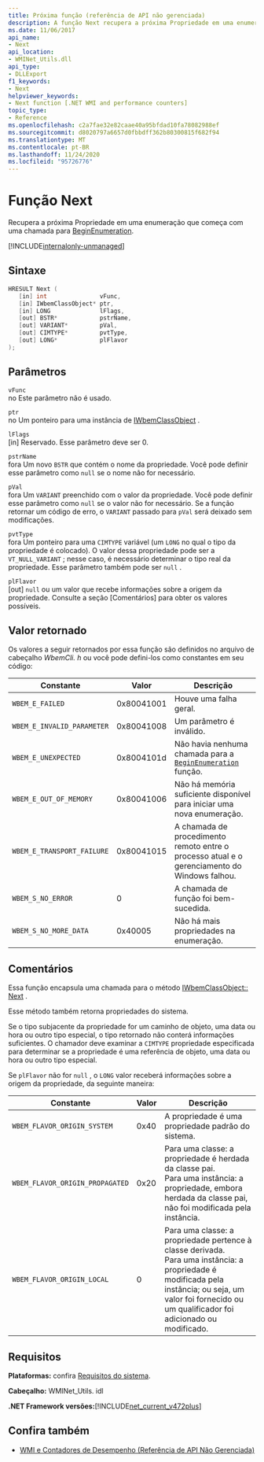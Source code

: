```yaml
---
title: Próxima função (referência de API não gerenciada)
description: A função Next recupera a próxima Propriedade em uma enumeração.
ms.date: 11/06/2017
api_name:
- Next
api_location:
- WMINet_Utils.dll
api_type:
- DLLExport
f1_keywords:
- Next
helpviewer_keywords:
- Next function [.NET WMI and performance counters]
topic_type:
- Reference
ms.openlocfilehash: c2a7fae32e82caae40a95bfdad10fa78082988ef
ms.sourcegitcommit: d8020797a6657d0fbbdff362b80300815f682f94
ms.translationtype: MT
ms.contentlocale: pt-BR
ms.lasthandoff: 11/24/2020
ms.locfileid: "95726776"
---
```

# <a name="next-function"></a>Função Next

Recupera a próxima Propriedade em uma enumeração que começa com uma chamada para [BeginEnumeration](beginenumeration.md).

[!INCLUDE[internalonly-unmanaged](../../../../includes/internalonly-unmanaged.md)]

## <a name="syntax"></a>Sintaxe

```cpp
HRESULT Next (
   [in] int               vFunc,
   [in] IWbemClassObject* ptr,
   [in] LONG              lFlags,
   [out] BSTR*            pstrName,
   [out] VARIANT*         pVal,
   [out] CIMTYPE*         pvtType,
   [out] LONG*            plFlavor
);
```

## <a name="parameters"></a>Parâmetros

`vFunc`\
no Este parâmetro não é usado.

`ptr`\
no Um ponteiro para uma instância de [IWbemClassObject](/windows/desktop/api/wbemcli/nn-wbemcli-iwbemclassobject) .

`lFlags`\
[in] Reservado. Esse parâmetro deve ser 0.

`pstrName`\
fora Um novo `BSTR` que contém o nome da propriedade. Você pode definir esse parâmetro como `null` se o nome não for necessário.

`pVal`\
fora Um `VARIANT` preenchido com o valor da propriedade. Você pode definir esse parâmetro como `null` se o valor não for necessário. Se a função retornar um código de erro, o `VARIANT` passado para `pVal` será deixado sem modificações.

`pvtType`\
fora Um ponteiro para uma `CIMTYPE` variável (um `LONG` no qual o tipo da propriedade é colocado). O valor dessa propriedade pode ser a `VT_NULL_VARIANT` ; nesse caso, é necessário determinar o tipo real da propriedade. Esse parâmetro também pode ser `null` .

`plFlavor`\
[out] `null` ou um valor que recebe informações sobre a origem da propriedade. Consulte a seção [Comentários] para obter os valores possíveis.

## <a name="return-value"></a>Valor retornado

Os valores a seguir retornados por essa função são definidos no arquivo de cabeçalho *WbemCli. h* ou você pode defini-los como constantes em seu código:

|Constante  |Valor  |Descrição  |
|---------|---------|---------|
| `WBEM_E_FAILED` | 0x80041001 | Houve uma falha geral. |
| `WBEM_E_INVALID_PARAMETER` | 0x80041008 | Um parâmetro é inválido. |
| `WBEM_E_UNEXPECTED` | 0x8004101d | Não havia nenhuma chamada para a [`BeginEnumeration`](beginenumeration.md) função. |
| `WBEM_E_OUT_OF_MEMORY` | 0x80041006 | Não há memória suficiente disponível para iniciar uma nova enumeração. |
| `WBEM_E_TRANSPORT_FAILURE` | 0x80041015 | A chamada de procedimento remoto entre o processo atual e o gerenciamento do Windows falhou. |
| `WBEM_S_NO_ERROR` | 0 | A chamada de função foi bem-sucedida.  |
| `WBEM_S_NO_MORE_DATA` | 0x40005 | Não há mais propriedades na enumeração. |

## <a name="remarks"></a>Comentários

Essa função encapsula uma chamada para o método [IWbemClassObject:: Next](/windows/desktop/api/wbemcli/nf-wbemcli-iwbemclassobject-next) .

Esse método também retorna propriedades do sistema.

Se o tipo subjacente da propriedade for um caminho de objeto, uma data ou hora ou outro tipo especial, o tipo retornado não conterá informações suficientes. O chamador deve examinar a `CIMTYPE` propriedade especificada para determinar se a propriedade é uma referência de objeto, uma data ou hora ou outro tipo especial.

Se `plFlavor` não for `null` , o `LONG` valor receberá informações sobre a origem da propriedade, da seguinte maneira:

|Constante  |Valor  |Descrição  |
|---------|---------|---------|
| `WBEM_FLAVOR_ORIGIN_SYSTEM` | 0x40 | A propriedade é uma propriedade padrão do sistema. |
| `WBEM_FLAVOR_ORIGIN_PROPAGATED` | 0x20 | Para uma classe: a propriedade é herdada da classe pai. <br> Para uma instância: a propriedade, embora herdada da classe pai, não foi modificada pela instância.  |
| `WBEM_FLAVOR_ORIGIN_LOCAL` | 0 | Para uma classe: a propriedade pertence à classe derivada. <br> Para uma instância: a propriedade é modificada pela instância; ou seja, um valor foi fornecido ou um qualificador foi adicionado ou modificado. |

## <a name="requirements"></a>Requisitos

**Plataformas:** confira [Requisitos do sistema](../../get-started/system-requirements.md).

**Cabeçalho:** WMINet_Utils. idl

**.NET Framework versões:**[!INCLUDE[net_current_v472plus](../../../../includes/net-current-v472plus.md)]

## <a name="see-also"></a>Confira também

- [WMI e Contadores de Desempenho (Referência de API Não Gerenciada)](index.md)
